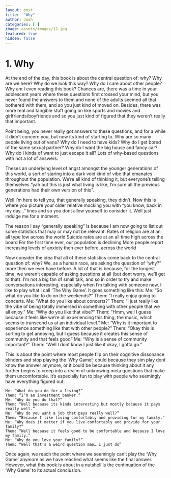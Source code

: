 ```yaml
---
layout: post
title:  "Why"
author: Josh
categories: [ ]
image: assets/images/12.jpg
featured: true
hidden: false
---
```


# 1. Why

At the end of the day, this book is about the central question of: why? Why are we here? Why do we look this way? Why do I care about other people? Why am I even reading this book? Chances are, there was a time in your adolescent years where these questions first crossed your mind, but you never found the answers to them and none of the adults seemed all that bothered with them, and so you just kind of moved on. Besides, there was more real and tangible stuff going on like sports and movies and girlfriends/boyfriends and so you just kind of figured that they weren’t really that important. 

Point being, you never really got answers to these questions, and for a while it didn’t concern you, but now its kind of starting to. Why are so many people living out of vans? Why do I need to have kids? Why do I get bored of the same sexual partner? Why do I want the big house and fancy car? Why do I kinda of want to just escape it all? Lots of why-based questions with not a lot of answers.  

Theses an underlying level of angst amongst the younger generations of this world, a sort of staring into a dark void kind of vibe that emanates throughout the population. We’re all kind of thinking it, but everyone’s telling themselves “yah but this is just what living is like, I’m sure all the previous generations had their own version of this”. 

Well I’m here to tell you, that generally speaking, they didn’t. Now this is where you picture your older relative mocking you with “you know, back in my day…” lines and so you dont allow yourself to consider it. Well just indulge me for a moment.

The reason I say “generally speaking” is because I am now going to list out some statistics that may or may not be relevant:
Rates of religion are at an all type low across the world
Suicide rates are at an all time high across the board 
For the first time ever, our population is declining 
More people report increasing levels of anxiety then ever before, across the world 

Now consider the idea that all of these statistics come back to the central question of: why? We, as a human race, are asking the question of “why?” more then we ever have before. A lot of that is because, for the longest time, we weren’t capable of asking questions at all (but dont worry, we’ll get to that). I’m not a big fan of small talk, and so in order to try and make conversations interesting, especially when I’m talking with someone new, I like to play what I call ‘The Why Game’. It goes something like this: 
	Me: “So what do you like to do on the weekends?”
	Them: “I really enjoy going to concerts.
	Me: “What do you like about concerts?”
	Them: “I just really like the vibe of being totally immersed in something with other people that we all enjoy.”
	Me: “Why do you like that vibe?”
	Them: “Hmm, well I guess because it feels like we’re all experiencing this thing, the music, which seems to transcend us at an individual level.”
	Me: “Why is it important to experience something like that with other people?”
	Them: “Okay this is sorting to get annoying, but I guess because it creates this sense of community and that feels good”
	Me: “Why is a sense of community important?”
	Them: “Well I dont know I just like it okay, I gotta go.”

This is about the point where most people flip on their cognitive dissonance blinders and stop playing the ‘Why Game’; could because they sim play dont know the answer anymore, or it could be because thinking about it any further begins to creep into a realm of unknowing meta questions that make them uncomfortable. It’s especially fun to play with people who seemingly have everything figured out: 

	Me: “What do you do for a living?”
	Them: “I’m an investment banker.”
	Me: “Why do you do that?”
	Them: “Well because its kinda interesting but mostly because it pays really well.”
	Me: “Why do you want a job that pays really well?”
	Them: “Because I like living comfortably and providing for my family.”
	Me: “Why does it matter if you live comfortably and provide for your family?”
	Them: “Well because it feels good to be comfortable and because I love my family.” 
	Me: “Why do you love your family?”
	Them: “Well that’s a weird question man… I just do”

Once again, we reach the point where we seemingly can’t play the ‘Why Game’ anymore as we have reached what seems like the final answer. However, what this book is about in a nutshell is the continuation of the ‘Why Game’ to its actual conclusion. 

